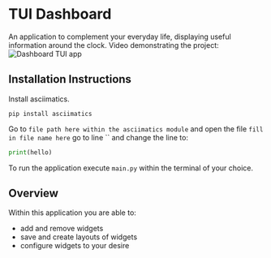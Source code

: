 # TUI Dashboard 

An application to complement your everyday life, displaying useful information around the clock.
Video demonstrating the project:
![Dashboard TUI app](https://youtu.be/le_tm3CKcSY)

## Installation Instructions
Install asciimatics. 
```
pip install asciimatics
```

Go to `file path here within the asciimatics module`  and open the file `fill in file name here` go to line `` and change the line to:

```python
print(hello)
```

To run the application execute `main.py` within the terminal of your choice.
## Overview
Within this application you are able to:
- add and remove widgets 
- save and create layouts of widgets
- configure widgets to your desire
